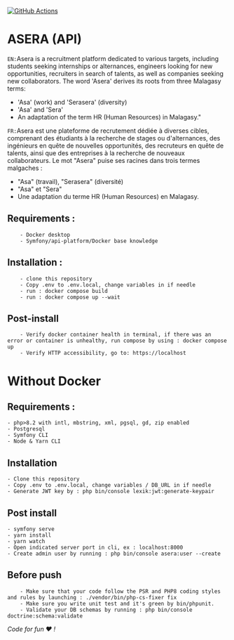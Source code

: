 [![GitHub Actions](https://github.com/a-sera-org/asera-api/workflows/a-sera-ci/badge.svg)](https://github.com/a-sera-org/asera-api/actions?workflow=a-sera-ci)

# ASERA (API)
`EN:`Asera is a recruitment platform dedicated to various targets, including students seeking internships or alternances, engineers looking for new opportunities, recruiters in search of talents, as well as companies seeking new collaborators. The word 'Asera' derives its roots from three Malagasy terms:
- 'Asa' (work) and 'Serasera' (diversity)
- 'Asa' and 'Sera'
- An adaptation of the term HR (Human Resources) in Malagasy."

`FR:`Asera est une plateforme de recrutement dédiée à diverses cibles, comprenant des étudiants à la recherche de stages ou d'alternances, des ingénieurs en quête de nouvelles opportunités, des recruteurs en quête de talents, ainsi que des entreprises à la recherche de nouveaux collaborateurs.
Le mot "Asera" puise ses racines dans trois termes malgaches : 
- "Asa" (travail), "Serasera" (diversité)
- "Asa" et "Sera"
- Une adaptation du terme HR (Human Resources) en Malagasy.

## Requirements :
```
    - Docker desktop
    - Symfony/api-platform/Docker base knowledge
```

## Installation :
```
    - clone this repository
    - Copy .env to .env.local, change variables in if needle
    - run : docker compose build
    - run : docker compose up --wait
```

## Post-install
```
    - Verify docker container health in terminal, if there was an error or container is unhealthy, run compose by using : docker compose up
    - Verify HTTP accessibility, go to: https://localhost
```

# Without Docker
## Requirements :

```
- php>8.2 with intl, mbstring, xml, pgsql, gd, zip enabled
- Postgresql
- Symfony CLI
- Node & Yarn CLI
```

## Installation
```
- Clone this repository
- Copy .env to .env.local, change variables / DB_URL in if needle
- Generate JWT key by : php bin/console lexik:jwt:generate-keypair
```

## Post install
```
- symfony serve
- yarn install
- yarn watch
- Open indicated server port in cli, ex : localhost:8000 
- Create admin user by running : php bin/console asera:user --create
```


## Before push
```
    - Make sure that your code follow the PSR and PHP8 coding styles and rules by launching : ./vendor/bin/php-cs-fixer fix
    - Make sure you write unit test and it's green by bin/phpunit.
    - Validate your DB schemas by running : php bin/console doctrine:schema:validate
```

*Code for fun :heart: !*